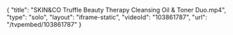 {
    "title": "SKIN&amp;CO Truffle Beauty Therapy Cleansing Oil &amp; Toner Duo.mp4",
    "type": "solo",
    "layout": "iframe-static",
    "videoId": "103861787",
    "url": "\/tvpembed\/103861787"
}